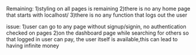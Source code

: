 Remaining:
  1)styling on all pages is remaining
  2)there is no any home page that starts with localhost/
  3)there is no any function that logs out the user

issue:
  1)user can go to any page without signup/signin, no authentication checked on pages
  2)on the dashboard page while searching for others so that logged in user can pay, the user itself is available,this can lead to having infinite money

